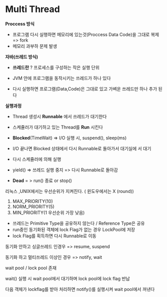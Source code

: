 # Multi Thread

**Proccess 방식**

* 프로그램 다시 실행하면 메모리에 있는것(Proccess Data Code)을 그대로 복제 => fork
* 메모리 과부하 문제 발생

**자바(쓰레드 방식)**

* **쓰레드란** ? 프로세스를 구성하는 작은 실행 단위

* JVM 안에 프로그램을 동작시키는 쓰레드가 하나 있다
* 다시 실행하면 프로그램(Data,Code)은 그대로 있고 가벼운 쓰레드만 하나 추가 된다

**실행과정**

* Thread 생성시 **Runnable** 에서 쓰레드가 대기한다

* 스케쥴러가 대기하고 있는 Thread를 **Run** 시킨다
* **Blocked**(TimeWait) => I/O 실행 시, suspend(), sleep(ms)
* I/O 끝나면 Blocked 상태에서 다시 Runnable로 돌아가서 대기실에 서 대기
* 다시 스케쥴러에 의해 실행 
* yield() => 쓰레드 실행 중지 => 다시 Runnable로 돌아감
* **Dead** = > run() 종료 or stop()

리눅스 ,UNIX에서는 우선순위가 지켜진다. ( 윈도우에서는 X (round))

1. MAX_PRIORITY(10)
2. NORM_PRIORITY(5)
3. MIN_PRIORITY(1 우선순위 가장 낮음)

* 쓰레드는 Primitive Type을 공유하지 않는다 / Reference Type은 공유
* run중인 동기화된 객체에 lock Flag가 없는 경우 LockPool에 저장
* lock Flag를 획득하면 다시 Runnable로 이동

동기화 안하고 싱글쓰레드 인경우 => resume, suspend

동기화 하고 멀티쓰레드 이상인 경우 => notify, wait

wait pool / lock pool 존재

wait() 실행 시 wait pool에서 대기하며 lock pool에 lock flag 반납 

다음 객체가 lockflag를 받아 처리하면 notify()를 실행시켜 wait pool에서 꺼낸다